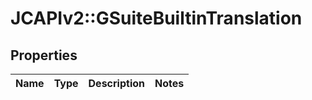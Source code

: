 # JCAPIv2::GSuiteBuiltinTranslation

## Properties
Name | Type | Description | Notes
------------ | ------------- | ------------- | -------------


